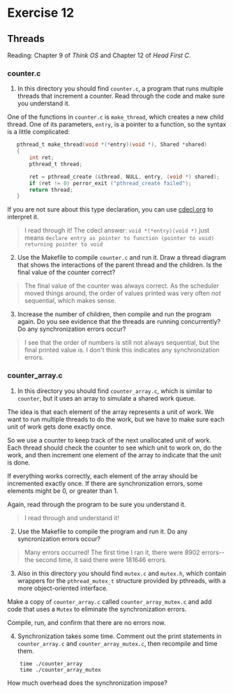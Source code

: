 # Exercise 12
## Threads

Reading: Chapter 9 of *Think OS* and Chapter 12 of *Head First C*.

### counter.c

1) In this directory you should find `counter.c`, a program that runs
multiple threads that increment a counter.  Read through the code and
make sure you understand it.

One of the functions in `counter.c` is `make_thread`, which
creates a new child thread.  One of its parameters, `entry`, is
a pointer to a function, so the syntax is a little complicated:

 ```C
    pthread_t make_thread(void *(*entry)(void *), Shared *shared)
    {
        int ret;
        pthread_t thread;

        ret = pthread_create (&thread, NULL, entry, (void *) shared);
        if (ret != 0) perror_exit ("pthread_create failed");
        return thread;
    }
 ```

If you are not sure about this type declaration, you can use
[cdecl.org](http://cdecl.org) to interpret it.


> I read through it! The cdecl answer: `void *(*entry)(void *)` just means `declare entry as pointer to function (pointer to void) returning pointer to void`

2) Use the Makefile to compile `counter.c` and run it.  Draw a thread
diagram that shows the interactions of the parent thread and the children.
Is the final value of the counter correct?

> The final value of the counter was always correct. As the scheduler moved things around, the order of values printed was very often *not* sequential, which makes sense.

3) Increase the number of children, then compile and run the program again.
Do you see evidence that the threads are running concurrently?  Do any
synchronization errors occur?

> I see that the order of numbers is still not always sequential, but the final printed value is. I don't think this indicates any synchronization errors.

### counter_array.c

1) In this directory you should find `counter_array.c`, which is similar
to `counter`, but it uses an array to simulate a shared work queue.

The idea is that each element of the array represents a unit of work.
We want to run multiple threads to do the work, but we have to make sure
each unit of work gets done exactly once.

So we use a counter to keep track of the next unallocated unit of
work.  Each thread should check the counter to see which unit to
work on, do the work, and then increment one element of the array
to indicate that the unit is done.

If everything works correctly, each element of the array should be
incremented exactly once.  If there are synchronization errors, some
elements might be 0, or greater than 1.

Again, read through the program to be sure you understand it.

> I read through and understand it!

2) Use the Makefile to compile the program and run it.  Do any
syncronization errors occur?

> Many errors occurred! The first time I ran it, there were 8902 errors--the second time, it said there were 181646 errors.

3) Also in this directory you should find `mutex.c` and `mutex.h`, which
contain wrappers for the `pthread_mutex_t` structure provided by pthreads,
with a more object-oriented interface.

Make a copy of `counter_array.c` called `counter_array_mutex.c` and
add code that uses a `Mutex` to eliminate the synchronization errors.

Compile, run, and confirm that there are no errors now.

4) Synchronization takes some time.  Comment out the print statements
in `counter_array.c` and `counter_array_mutex.c`, then recompile and time them.

```
    time ./counter_array
    time ./counter_array_mutex
```

How much overhead does the synchronization impose?



